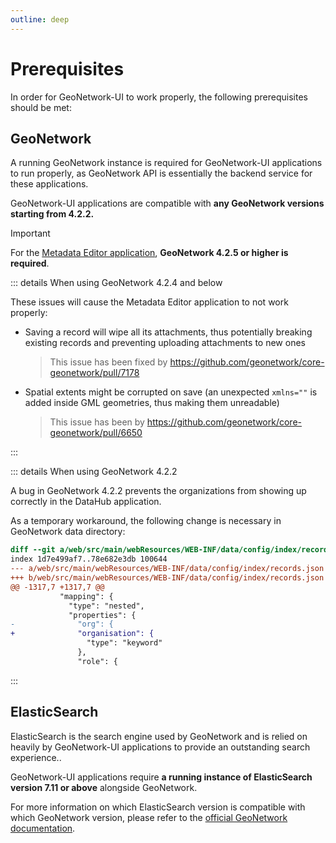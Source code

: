 ```yaml
---
outline: deep
---
```


# Prerequisites

In order for GeoNetwork-UI to work properly, the following prerequisites should be met:

## GeoNetwork

A running GeoNetwork instance is required for GeoNetwork-UI applications to run properly, as GeoNetwork API is essentially the backend service for these applications.

GeoNetwork-UI applications are compatible with **any GeoNetwork versions starting from 4.2.2.**

> [!IMPORTANT]
> For the [Metadata Editor application](../apps/editor), **GeoNetwork 4.2.5 or higher is required**.

::: details When using GeoNetwork 4.2.4 and below

These issues will cause the Metadata Editor application to not work properly:

- Saving a record will wipe all its attachments, thus potentially breaking existing records and preventing uploading attachments to new ones
  > This issue has been fixed by https://github.com/geonetwork/core-geonetwork/pull/7178
- Spatial extents might be corrupted on save (an unexpected `xmlns=""` is added inside GML geometries, thus making them unreadable)
  > This issue has been by https://github.com/geonetwork/core-geonetwork/pull/6650

:::

::: details When using GeoNetwork 4.2.2

A bug in GeoNetwork 4.2.2 prevents the organizations from showing up correctly in the DataHub application.

As a temporary workaround, the following change is necessary in GeoNetwork data directory:

```diff
diff --git a/web/src/main/webResources/WEB-INF/data/config/index/records.json b/web/src/main/webResources/WEB-INF/data/config/index/records.json
index 1d7e499af7..78e682e3db 100644
--- a/web/src/main/webResources/WEB-INF/data/config/index/records.json
+++ b/web/src/main/webResources/WEB-INF/data/config/index/records.json
@@ -1317,7 +1317,7 @@
           "mapping": {
             "type": "nested",
             "properties": {
-              "org": {
+              "organisation": {
                 "type": "keyword"
               },
               "role": {
```

:::

## ElasticSearch

ElasticSearch is the search engine used by GeoNetwork and is relied on heavily by GeoNetwork-UI applications to provide an outstanding search experience..

GeoNetwork-UI applications require **a running instance of ElasticSearch version 7.11 or above** alongside GeoNetwork.

For more information on which ElasticSearch version is compatible with which GeoNetwork version, please refer to the [official GeoNetwork documentation](https://docs.geonetwork-opensource.org/latest/install-guide/installing-index/#elasticsearch-compatibility).
